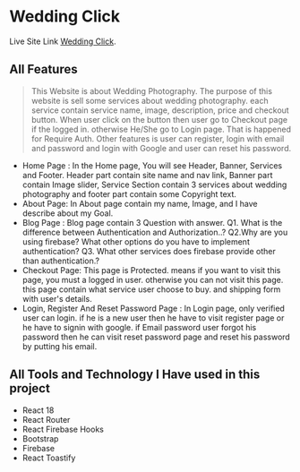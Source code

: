 # Wedding Click

Live Site Link [Wedding Click](https://independent-service-prov-d625d.web.app/).

## All Features
> This Website is about Wedding Photography. The purpose of this website is sell some services about wedding photography. each service contain service name, image, description, price and checkout button. When user click on the button then user go to Checkout page if the logged in. otherwise He/She go to Login page. That is happened for Require Auth. Other features is user can register, login with email and password and login with Google and user can reset his password.

* Home Page : In the Home page, You will see Header, Banner, Services and Footer. Header part contain site name and nav link, Banner part contain Image slider, Service Section contain 3 services about wedding photography and footer part contain some Copyright text.
* About Page: In About page contain my name, Image, and I have describe about my Goal.
* Blog Page : Blog page contain 3 Question with answer. Q1. What is the difference between Authentication and Authorization..? Q2.Why are you using firebase? What other options do you have to implement authentication? Q3. What other services does firebase provide other than authentication.?
* Checkout Page: This page is Protected. means if you want to visit this page, you must a logged in user. otherwise you can not visit this page. this page contain what service user choose to buy. and shipping form with user's details.
* Login, Register And Reset Password Page : In Login page, only verified user can login. if he is a new user then he have to visit register page or he have to signin with google. if Email password user forgot his password then he can visit reset password page and reset his password by putting his email.


## All Tools and Technology I Have used in this project
* React 18
* React Router
* React Firebase Hooks
* Bootstrap
* Firebase
* React Toastify
